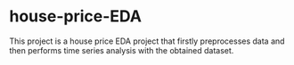 # house-price-EDA
This project is a house price EDA project that firstly preprocesses data and then performs time series analysis with the obtained dataset.
